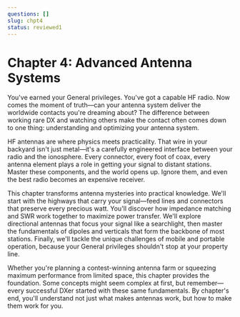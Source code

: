 ```yaml
---
questions: []
slug: chpt4
status: reviewed1
---
```


# Chapter 4: Advanced Antenna Systems

You've earned your General privileges. You've got a capable HF radio. Now comes the moment of truth—can your antenna system deliver the worldwide contacts you're dreaming about? The difference between working rare DX and watching others make the contact often comes down to one thing: understanding and optimizing your antenna system.

HF antennas are where physics meets practicality. That wire in your backyard isn't just metal—it's a carefully engineered interface between your radio and the ionosphere. Every connector, every foot of coax, every antenna element plays a role in getting your signal to distant stations. Master these components, and the world opens up. Ignore them, and even the best radio becomes an expensive receiver.

This chapter transforms antenna mysteries into practical knowledge. We'll start with the highways that carry your signal—feed lines and connectors that preserve every precious watt. You'll discover how impedance matching and SWR work together to maximize power transfer. We'll explore directional antennas that focus your signal like a searchlight, then master the fundamentals of dipoles and verticals that form the backbone of most stations. Finally, we'll tackle the unique challenges of mobile and portable operation, because your General privileges shouldn't stop at your property line.

Whether you're planning a contest-winning antenna farm or squeezing maximum performance from limited space, this chapter provides the foundation. Some concepts might seem complex at first, but remember—every successful DXer started with these same fundamentals. By chapter's end, you'll understand not just what makes antennas work, but how to make them work for you.
